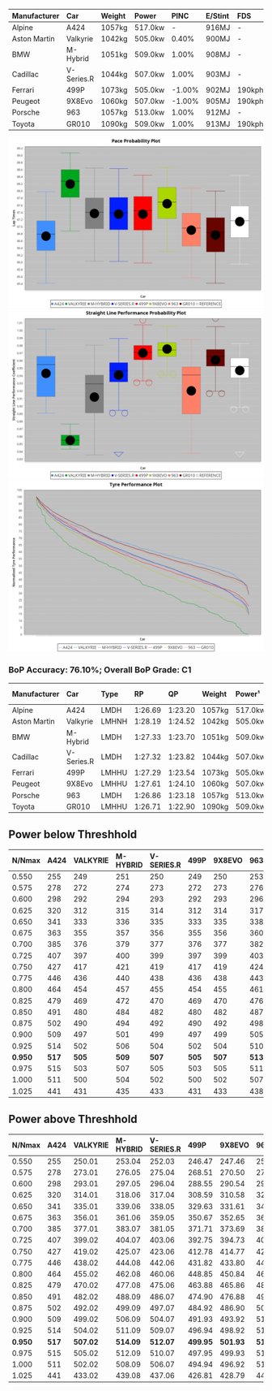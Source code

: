 | Manufacturer | Car        | Weight | Power   | PINC    | E/Stint | FDS     |
|:-|:-|:-|:-|:-|:-|:-|
| Alpine       | A424       | 1057kg | 517.0kw |    -    | 916MJ   |    -    |
| Aston Martin | Valkyrie   | 1042kg | 505.0kw | 0.40%   | 900MJ   |    -    |
| BMW          | M-Hybrid   | 1051kg | 509.0kw | 1.00%   | 908MJ   |    -    |
| Cadillac     | V-Series.R | 1044kg | 507.0kw | 1.00%   | 903MJ   |    -    |
| Ferrari      | 499P       | 1073kg | 505.0kw | -1.00%  | 902MJ   | 190kph  |
| Peugeot      | 9X8Evo     | 1060kg | 507.0kw | -1.00%  | 905MJ   | 190kph  |
| Porsche      | 963        | 1057kg | 513.0kw | 1.00%   | 912MJ   |    -    |
| Toyota       | GR010      | 1090kg | 509.0kw | 1.00%   | 913MJ   | 190kph  |

![PACECHART](./IMG/ACOMETHOD.png)
![STRAIGHTLINEPERFORMANCECHART](./IMG/ACOMETHOD_sp.png)
![TYREPERFORMANCECHART](./IMG/ACOMETHOD_tw.png)

### BoP Accuracy: 76.10%; Overall BoP Grade: C1
| Manufacturer | Car        | Type  | RP      | QP      | Weight | Power¹  | Threshhold | PINC    | Power²   | E/Stint | AVG Vmax  | FDS     | RDLC | L/Stint | BOP-Grade | Model Accuracy | Model Points | Match%  | SimDiff |
|:-|:-|:-|:-|:-|:-|:-|:-|:-|:-|:-|:-|:-|:-|:-|:-|:-|:-|:-|:-|
| Alpine       | A424       | LMDH  | 1:26.69 | 1:23.20 | 1057kg | 517.0kw | 210.0kph   |    -    | 517.00kw |  916MJ  | 273.61kph |    -    | 1.01 | 43      | -D1       | 99.58%         | 1429         | 68.71%  | +0.35   |
| Aston Martin | Valkyrie   | LMHNH | 1:28.19 | 1:24.52 | 1042kg | 505.0kw | 210.0kph   | 0.40%   | 507.00kw |  900MJ  | 260.16kph |    -    | 1.05 | 43      | +Ω1       | 100.00%        | 247          | 25.08%  | #       |
| BMW          | M-Hybrid   | LMDH  | 1:27.33 | 1:23.70 | 1051kg | 509.0kw | 210.0kph   | 1.00%   | 514.10kw |  908MJ  | 268.90kph |    -    | 1.02 | 43      | ~A1       | 99.97%         | 2912         | 100.00% | +0.21   |
| Cadillac     | V-Series.R | LMDH  | 1:27.32 | 1:23.82 | 1044kg | 507.0kw | 210.0kph   | 1.00%   | 512.10kw |  903MJ  | 272.13kph |    -    | 1.03 | 43      | +A2       | 99.49%         | 5225         | 90.18%  | +0.27   |
| Ferrari      | 499P       | LMHHU | 1:27.29 | 1:23.54 | 1073kg | 505.0kw | 210.0kph   | -1.00%  | 500.00kw |  902MJ  | 274.20kph | 190kph  | 1.02 | 43      | ~A1       | 100.00%        | 5378         | 100.00% | +0.27   |
| Peugeot      | 9X8Evo     | LMHHU | 1:27.61 | 1:24.10 | 1060kg | 507.0kw | 210.0kph   | -1.00%  | 501.90kw |  905MJ  | 276.14kph | 190kph  | 1.00 | 43      | +C1       | 100.00%        | 1459         | 77.93%  | +0.36   |
| Porsche      | 963        | LMDH  | 1:26.86 | 1:23.18 | 1057kg | 513.0kw | 210.0kph   | 1.00%   | 518.10kw |  912MJ  | 270.21kph |    -    | 1.02 | 43      | -C1       | 99.92%         | 14207        | 77.14%  | -0.19   |
| Toyota       | GR010      | LMHHU | 1:26.71 | 1:22.90 | 1090kg | 509.0kw | 210.0kph   | 1.00%   | 514.10kw |  913MJ  | 273.40kph | 190kph  | 1.01 | 43      | -D1       | 99.86%         | 4280         | 69.78%  | +0.27   |

## Power below Threshhold
| N/Nmax    | A424    | VALKYRIE | M-HYBRID | V-SERIES.R | 499P    | 9X8EVO  | 963     | GR010   |
|:-|:-|:-|:-|:-|:-|:-|:-|:-|
|  0.550    |  255    |  249     |  251     |  250       |  249    |  250    |  253    |  251    |
|  0.575    |  278    |  272     |  274     |  273       |  272    |  273    |  276    |  274    |
|  0.600    |  298    |  292     |  294     |  293       |  292    |  293    |  296    |  294    |
|  0.625    |  320    |  312     |  315     |  314       |  312    |  314    |  317    |  315    |
|  0.650    |  341    |  333     |  336     |  335       |  333    |  335    |  338    |  336    |
|  0.675    |  363    |  355     |  357     |  356       |  355    |  356    |  360    |  357    |
|  0.700    |  385    |  376     |  379     |  377       |  376    |  377    |  382    |  379    |
|  0.725    |  407    |  397     |  400     |  399       |  397    |  399    |  403    |  400    |
|  0.750    |  427    |  417     |  421     |  419       |  417    |  419    |  424    |  421    |
|  0.775    |  446    |  436     |  440     |  438       |  436    |  438    |  443    |  440    |
|  0.800    |  464    |  454     |  457     |  455       |  454    |  455    |  461    |  457    |
|  0.825    |  479    |  469     |  472     |  470       |  469    |  470    |  476    |  472    |
|  0.850    |  491    |  480     |  484     |  482       |  480    |  482    |  487    |  484    |
|  0.875    |  502    |  490     |  494     |  492       |  490    |  492    |  498    |  494    |
|  0.900    |  509    |  497     |  501     |  499       |  497    |  499    |  505    |  501    |
|  0.925    |  514    |  502     |  506     |  504       |  502    |  504    |  510    |  506    |
| **0.950** | **517** | **505**  | **509**  | **507**    | **505** | **507** | **513** | **509** |
|  0.975    |  515    |  503     |  507     |  505       |  503    |  505    |  511    |  507    |
|  1.000    |  511    |  500     |  504     |  502       |  500    |  502    |  507    |  504    |
|  1.025    |  441    |  431     |  435     |  433       |  431    |  433    |  438    |  435    |

## Power above Threshhold
| N/Nmax    | A424    | VALKYRIE   | M-HYBRID   | V-SERIES.R | 499P       | 9X8EVO     | 963        | GR010      |
|:-|:-|:-|:-|:-|:-|:-|:-|:-|
|  0.550    |  255    |  250.01    |  253.04    |  252.03    |  246.47    |  247.46    |  255.06    |  253.04    |
|  0.575    |  278    |  273.01    |  276.05    |  275.04    |  268.51    |  270.50    |  278.07    |  276.05    |
|  0.600    |  298    |  293.01    |  297.05    |  296.04    |  288.55    |  290.54    |  299.08    |  297.05    |
|  0.625    |  320    |  314.01    |  318.06    |  317.04    |  308.59    |  310.58    |  321.08    |  318.06    |
|  0.650    |  341    |  335.01    |  339.06    |  338.05    |  329.63    |  331.61    |  342.09    |  339.06    |
|  0.675    |  363    |  356.01    |  361.06    |  359.05    |  350.67    |  352.65    |  364.09    |  361.06    |
|  0.700    |  385    |  377.01    |  383.07    |  381.05    |  371.71    |  373.69    |  386.10    |  383.07    |
|  0.725    |  407    |  399.02    |  404.07    |  403.06    |  392.75    |  394.73    |  407.10    |  404.07    |
|  0.750    |  427    |  419.02    |  425.07    |  423.06    |  412.78    |  414.77    |  428.11    |  425.07    |
|  0.775    |  446    |  438.02    |  444.08    |  442.06    |  431.82    |  433.80    |  447.11    |  444.08    |
|  0.800    |  464    |  455.02    |  462.08    |  460.06    |  448.85    |  450.84    |  465.12    |  462.08    |
|  0.825    |  479    |  470.02    |  477.08    |  475.06    |  463.88    |  465.86    |  480.12    |  477.08    |
|  0.850    |  491    |  482.02    |  488.09    |  486.07    |  474.90    |  476.88    |  492.12    |  488.09    |
|  0.875    |  502    |  492.02    |  499.09    |  497.07    |  484.92    |  486.90    |  503.13    |  499.09    |
|  0.900    |  509    |  499.02    |  506.09    |  504.07    |  491.93    |  493.92    |  510.13    |  506.09    |
|  0.925    |  514    |  504.02    |  511.09    |  509.07    |  496.94    |  498.92    |  515.13    |  511.09    |
| **0.950** | **517** | **507.02** | **514.09** | **512.07** | **499.95** | **501.93** | **518.13** | **514.09** |
|  0.975    |  515    |  505.02    |  512.09    |  510.07    |  497.95    |  499.93    |  516.13    |  512.09    |
|  1.000    |  511    |  502.02    |  508.09    |  506.07    |  494.94    |  496.92    |  512.13    |  508.09    |
|  1.025    |  441    |  433.02    |  439.08    |  437.06    |  426.81    |  428.79    |  442.11    |  439.08    |
